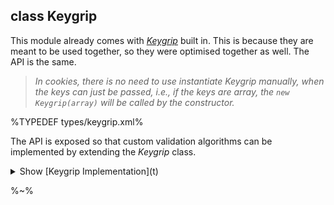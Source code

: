## class Keygrip

This module already comes with [_Keygrip_](https://www.npmjs.com/package/keygrip) built in. This is because they are meant to be used together, so they were optimised together as well. The API is the same.

> _In cookies, there is no need to use instantiate Keygrip manually, when the keys can just be passed, i.e., if the keys are array, the `new Keygrip(array)` will be called by the constructor._

%TYPEDEF types/keygrip.xml%

The API is exposed so that custom validation algorithms can be implemented by extending the _Keygrip_ class.

<details>
<summary>Show [Keygrip Implementation](t)</summary>

<table>
<tr><th><a href="src/Keygrip.js">Keygrip Class</a></th></tr>
<!-- block-start -->
<tr><td>

%EXAMPLE: src/Keygrip%
</td></tr>
<tr><td><md2html>
The implementation provides the _sign_, _verify_ and _index_ methods. The _Keygrip_ instances provide mechanisms to rotate credentials by modifying the **keys** array. Since cookies' encoding and decoding will be based on the keys, it's important to maintain them across server restarts, however when required, their rotation can be performed with `keylist.unshift("SEKRIT4"); keylist.pop()` without having to restart the server.
</md2html></td></tr>
<!-- /block-end -->
<!-- block-start -->
<!-- <tr><td>

%FORK %
</td></tr>
<tr><td><md2html>


</md2html></td></tr> -->
<!-- /block-end -->
</table>

</details>

%~%